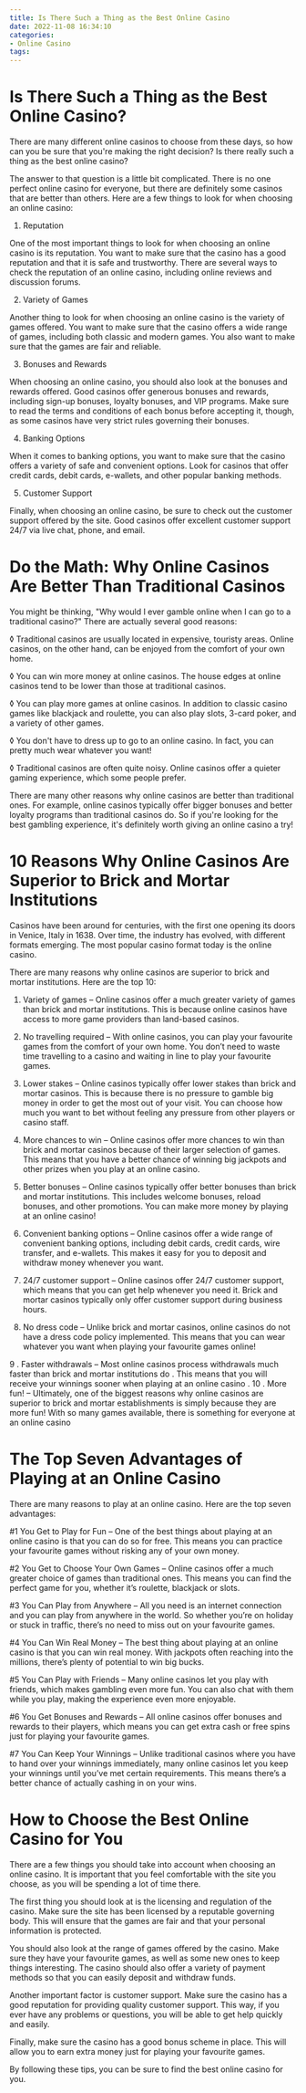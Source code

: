 ```yaml
---
title: Is There Such a Thing as the Best Online Casino
date: 2022-11-08 16:34:10
categories:
- Online Casino
tags:
---
```



#  Is There Such a Thing as the Best Online Casino?

There are many different online casinos to choose from these days, so how can you be sure that you're making the right decision? Is there really such a thing as the best online casino?

The answer to that question is a little bit complicated. There is no one perfect online casino for everyone, but there are definitely some casinos that are better than others. Here are a few things to look for when choosing an online casino:

1. Reputation

One of the most important things to look for when choosing an online casino is its reputation. You want to make sure that the casino has a good reputation and that it is safe and trustworthy. There are several ways to check the reputation of an online casino, including online reviews and discussion forums.

2. Variety of Games

Another thing to look for when choosing an online casino is the variety of games offered. You want to make sure that the casino offers a wide range of games, including both classic and modern games. You also want to make sure that the games are fair and reliable.

3. Bonuses and Rewards

When choosing an online casino, you should also look at the bonuses and rewards offered. Good casinos offer generous bonuses and rewards, including sign-up bonuses, loyalty bonuses, and VIP programs. Make sure to read the terms and conditions of each bonus before accepting it, though, as some casinos have very strict rules governing their bonuses.

4. Banking Options

When it comes to banking options, you want to make sure that the casino offers a variety of safe and convenient options. Look for casinos that offer credit cards, debit cards, e-wallets, and other popular banking methods.

5. Customer Support

Finally, when choosing an online casino, be sure to check out the customer support offered by the site. Good casinos offer excellent customer support 24/7 via live chat, phone, and email.

#  Do the Math: Why Online Casinos Are Better Than Traditional Casinos

You might be thinking, "Why would I ever gamble online when I can go to a traditional casino?" There are actually several good reasons:

◊ Traditional casinos are usually located in expensive, touristy areas. Online casinos, on the other hand, can be enjoyed from the comfort of your own home.

◊ You can win more money at online casinos. The house edges at online casinos tend to be lower than those at traditional casinos.

◊ You can play more games at online casinos. In addition to classic casino games like blackjack and roulette, you can also play slots, 3-card poker, and a variety of other games.

◊ You don't have to dress up to go to an online casino. In fact, you can pretty much wear whatever you want!

◊ Traditional casinos are often quite noisy. Online casinos offer a quieter gaming experience, which some people prefer.

There are many other reasons why online casinos are better than traditional ones. For example, online casinos typically offer bigger bonuses and better loyalty programs than traditional casinos do. So if you're looking for the best gambling experience, it's definitely worth giving an online casino a try!

#  10 Reasons Why Online Casinos Are Superior to Brick and Mortar Institutions 

Casinos have been around for centuries, with the first one opening its doors in Venice, Italy in 1638.  Over time, the industry has evolved, with different formats emerging. The most popular casino format today is the online casino.

There are many reasons why online casinos are superior to brick and mortar institutions. Here are the top 10:

1. Variety of games – Online casinos offer a much greater variety of games than brick and mortar institutions. This is because online casinos have access to more game providers than land-based casinos.

2. No travelling required – With online casinos, you can play your favourite games from the comfort of your own home. You don’t need to waste time travelling to a casino and waiting in line to play your favourite games.

3. Lower stakes – Online casinos typically offer lower stakes than brick and mortar casinos. This is because there is no pressure to gamble big money in order to get the most out of your visit. You can choose how much you want to bet without feeling any pressure from other players or casino staff.

4. More chances to win – Online casinos offer more chances to win than brick and mortar casinos because of their larger selection of games. This means that you have a better chance of winning big jackpots and other prizes when you play at an online casino.

5. Better bonuses – Online casinos typically offer better bonuses than brick and mortar institutions. This includes welcome bonuses, reload bonuses, and other promotions. You can make more money by playing at an online casino!

6. Convenient banking options – Online casinos offer a wide range of convenient banking options, including debit cards, credit cards, wire transfer, and e-wallets. This makes it easy for you to deposit and withdraw money whenever you want.

7. 24/7 customer support – Online casinos offer 24/7 customer support, which means that you can get help whenever you need it. Brick and mortar casinos typically only offer customer support during business hours.

8. No dress code – Unlike brick and mortar casinos, online casinos do not have a dress code policy implemented. This means that you can wear whatever you want when playing your favourite games online!

9 . Faster withdrawals – Most online casinos process withdrawals much faster than brick and mortar institutions do . This means that you will receive your winnings sooner when playing at an online casino .   10 . More fun! – Ultimately, one of the biggest reasons why online casinos are superior to brick and mortar establishments is simply because they are more fun! With so many games available, there is something for everyone at an online casino

#  The Top Seven Advantages of Playing at an Online Casino 

There are many reasons to play at an online casino. Here are the top seven advantages:

#1 You Get to Play for Fun – One of the best things about playing at an online casino is that you can do so for free. This means you can practice your favourite games without risking any of your own money.

#2 You Get to Choose Your Own Games – Online casinos offer a much greater choice of games than traditional ones. This means you can find the perfect game for you, whether it’s roulette, blackjack or slots.

#3 You Can Play from Anywhere – All you need is an internet connection and you can play from anywhere in the world. So whether you’re on holiday or stuck in traffic, there’s no need to miss out on your favourite games.

#4 You Can Win Real Money – The best thing about playing at an online casino is that you can win real money. With jackpots often reaching into the millions, there’s plenty of potential to win big bucks.

#5 You Can Play with Friends – Many online casinos let you play with friends, which makes gambling even more fun. You can also chat with them while you play, making the experience even more enjoyable.

#6 You Get Bonuses and Rewards – All online casinos offer bonuses and rewards to their players, which means you can get extra cash or free spins just for playing your favourite games.

#7 You Can Keep Your Winnings – Unlike traditional casinos where you have to hand over your winnings immediately, many online casinos let you keep your winnings until you’ve met certain requirements. This means there’s a better chance of actually cashing in on your wins.

#  How to Choose the Best Online Casino for You

There are a few things you should take into account when choosing an online casino. It is important that you feel comfortable with the site you choose, as you will be spending a lot of time there.

The first thing you should look at is the licensing and regulation of the casino. Make sure the site has been licensed by a reputable governing body. This will ensure that the games are fair and that your personal information is protected.

You should also look at the range of games offered by the casino. Make sure they have your favourite games, as well as some new ones to keep things interesting. The casino should also offer a variety of payment methods so that you can easily deposit and withdraw funds.

Another important factor is customer support. Make sure the casino has a good reputation for providing quality customer support. This way, if you ever have any problems or questions, you will be able to get help quickly and easily.

Finally, make sure the casino has a good bonus scheme in place. This will allow you to earn extra money just for playing your favourite games.

By following these tips, you can be sure to find the best online casino for you.